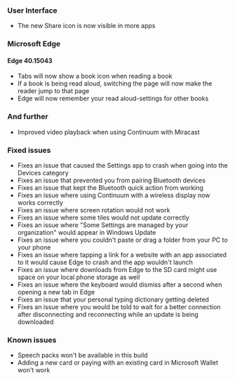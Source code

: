 ### User Interface
- The new Share icon is now visible in more apps

### Microsoft Edge
#### Edge 40.15043
- Tabs will now show a book icon when reading a book
- If a book is being read aloud, switching the page will now make the reader jump to that page
- Edge will now remember your read aloud-settings for other books

### And further
- Improved video playback when using Continuum with Miracast

### Fixed issues
- Fixes an issue that caused the Settings app to crash when going into the Devices category
- Fixes an issue that prevented you from pairing Bluetooth devices
- Fixes an issue that kept the Bluetooth quick action from working
- Fixes an issue where using Continuum with a wireless display now works correctly
- Fixes an issue where screen rotation would not work
- Fixes an issue where some tiles would not update correctly
- Fixes an issue where "Some Settings are managed by your organization" would appear in Windows Update
- Fixes an issue where you couldn't paste or drag a folder from your PC to your phone
- Fixes an issue where tapping a link for a website with an app associated to it would cause Edge to crash and the app wouldn't launch
- Fixes an issue where downloads from Edge to the SD card might use space on your local phone storage as well
- Fixes an issue where the keyboard would dismiss after a second when opening a new tab in Edge
- Fixes an issue that your personal typing dictionary getting deleted
- Fixes an issue where you would be told to wait for a better connection after disconnecting and reconnecting while an update is being downloaded

### Known issues
- Speech packs won't be available in this build
- Adding a new card or paying with an existing card in Microsoft Wallet won't work